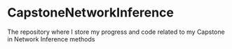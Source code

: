 # CapstoneNetworkInference
The repository where I store my progress and code related to my Capstone in Network Inference methods
